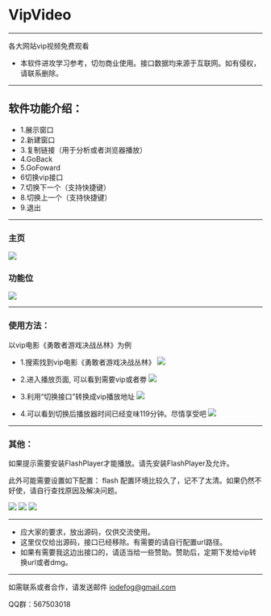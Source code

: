 
# VipVideo

----

各大网站vip视频免费观看

* 本软件进攻学习参考，切勿商业使用。接口数据均来源于互联网。如有侵权，请联系删除。

---

## 软件功能介绍：
* 1.展示窗口
* 2.新建窗口
* 3.复制链接（用于分析或者浏览器播放）
* 4.GoBack
* 5.GoFoward
* 6切换vip接口
* 7.切换下一个（支持快捷键）
* 8.切换上一个（支持快捷键）
* 9.退出

---

### 主页
![](./images/home.jpeg)

### 功能位
![](./images/gongnengwei.png)

---

### 使用方法：

以vip电影《勇敢者游戏决战丛林》为例

* 1.搜索找到vip电影《勇敢者游戏决战丛林》
![](./images/WX20180530-145513@2x.jpeg)

* 2.进入播放页面, 可以看到需要vip或者劵
![](./images/WX20180530-145751@2x.jpeg) 

* 3.利用“切换接口”转换成vip播放地址
![](./images/WX20180530-145832@2x.jpeg) 

* 4.可以看到切换后播放器时间已经变味119分钟。尽情享受吧
![](./images/WX20180530-150004@2x.jpeg) 

---

### 其他：
如果提示需要安装FlashPlayer才能播放。请先安装FlashPlayer及允许。

此外可能需要设置如下配置：
flash 配置环境比较久了，记不了太清。如果仍然不好使，请自行查找原因及解决问题。


![](./images/peizhi.png)
![](./images/peizhi2.jpg)
![](./images/erweima.png)

---

* 应大家的要求，放出源码，仅供交流使用。
* 这里仅仅给出源码，接口已经移除。有需要的请自行配置url路径。
* 如果有需要我这边出接口的，请适当给一些赞助。赞助后，定期下发给vip转换url或者dmg。


---


如需联系或者合作，请发送邮件 [iodefog@gmail.com](mailto:iodefog@gmail.com)

QQ群：567503018
